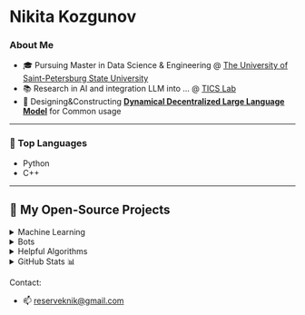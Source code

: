 # Nikita Kozgunov

### About Me

- 🎓 Pursuing Master in Data Science & Engineering @ [The University of Saint-Petersburg State University](https://spbu.ru/)
- 📚 Research in AI and integration LLM into ... @ [TICS Lab](https://dscs.pro/students/2024-spring/козгунов-никита-владимирович-2/)
- 🔬 Designing&Constructing [**Dynamical Decentralized Large Language Model**](https://ieeexplore.ieee.org/document/10554241/metrics#metrics) for Common usage

---

### 🔧 Top Languages

- Python
- С++

---

## 📂 My Open-Source Projects

<details>
<summary>  Machine Learning  </summary>

| Title | Direction | Tools |
|-------|-------|--------------|
| [NN&Viola-Jones](https://github.com/kozgunov/Viola_Jones_alg_faces) | CV, AI | ![TF](https://camo.githubusercontent.com/3501d75ac8fabee34e1a2fdcfe4c7304bbc20a275feddb62ea430971e72773c1/68747470733a2f2f696d672e736869656c64732e696f2f62616467652f54462d626c61636b3f7374796c653d666c61742d737175617265266c6f676f3d74656e736f72666c6f77) ![OpenCV](https://camo.githubusercontent.com/40113db3f32c78c5ed0dc6b451a12d529b7ad4bf7605a0069a6324f53595ef74/68747470733a2f2f696d672e736869656c64732e696f2f62616467652f4f70656e43562d626c61636b3f7374796c653d666c61742d737175617265266c6f676f3d6f70656e6376) ![PyTorch](https://camo.githubusercontent.com/9218b9b931f79b625865832c6f02edcb5f1684d9e609617ae9d4d474c4fd5c54/68747470733a2f2f696d672e736869656c64732e696f2f62616467652f5079546f7263682d626c61636b3f7374796c653d666c61742d737175617265266c6f676f3d7079746f726368) ![NumPy](https://camo.githubusercontent.com/95ec0c2d43de37b1de9b062511f90a8b5397a855d018568974ea8a358088ecb9/68747470733a2f2f696d672e736869656c64732e696f2f62616467652f4e756d50792d626c61636b3f7374796c653d666c61742d737175617265266c6f676f3d6e756d7079)|
| [Removing-Frontground (in process...)](https://github.com/kozgunov/my_ai/tree/main/CV%2BNLP/removing%20text%20from%20photo) | CV, NLP, OCR | ![TF](https://camo.githubusercontent.com/3501d75ac8fabee34e1a2fdcfe4c7304bbc20a275feddb62ea430971e72773c1/68747470733a2f2f696d672e736869656c64732e696f2f62616467652f54462d626c61636b3f7374796c653d666c61742d737175617265266c6f676f3d74656e736f72666c6f77)  ![OpenCV](https://camo.githubusercontent.com/40113db3f32c78c5ed0dc6b451a12d529b7ad4bf7605a0069a6324f53595ef74/68747470733a2f2f696d672e736869656c64732e696f2f62616467652f4f70656e43562d626c61636b3f7374796c653d666c61742d737175617265266c6f676f3d6f70656e6376) ![PyTorch](https://camo.githubusercontent.com/9218b9b931f79b625865832c6f02edcb5f1684d9e609617ae9d4d474c4fd5c54/68747470733a2f2f696d672e736869656c64732e696f2f62616467652f5079546f7263682d626c61636b3f7374796c653d666c61742d737175617265266c6f676f3d7079746f726368) ![Pandas](https://camo.githubusercontent.com/2c1bb617b29b6c1abaaa97b4079d81c8ebd47f3ffa07ddac37ae74dff2b6fc25/68747470733a2f2f696d672e736869656c64732e696f2f62616467652f50616e6461732d626c61636b3f7374796c653d666c61742d737175617265266c6f676f3d70616e646173)|
| [DLLM&Blockchain (in training...)](https://github.com/kozgunov/diploma-research) | DLLM, Blockchain | ![PyTorch](https://camo.githubusercontent.com/9218b9b931f79b625865832c6f02edcb5f1684d9e609617ae9d4d474c4fd5c54/68747470733a2f2f696d672e736869656c64732e696f2f62616467652f5079546f7263682d626c61636b3f7374796c653d666c61742d737175617265266c6f676f3d7079746f726368) ![NumPy](https://camo.githubusercontent.com/95ec0c2d43de37b1de9b062511f90a8b5397a855d018568974ea8a358088ecb9/68747470733a2f2f696d672e736869656c64732e696f2f62616467652f4e756d50792d626c61636b3f7374796c653d666c61742d737175617265266c6f676f3d6e756d7079)|
| [Real-Time-Object-Detection](https://github.com/kozgunov/modelling-research) | CV | ![TF](https://camo.githubusercontent.com/3501d75ac8fabee34e1a2fdcfe4c7304bbc20a275feddb62ea430971e72773c1/68747470733a2f2f696d672e736869656c64732e696f2f62616467652f54462d626c61636b3f7374796c653d666c61742d737175617265266c6f676f3d74656e736f72666c6f77) ![OpenCV](https://camo.githubusercontent.com/40113db3f32c78c5ed0dc6b451a12d529b7ad4bf7605a0069a6324f53595ef74/68747470733a2f2f696d672e736869656c64732e696f2f62616467652f4f70656e43562d626c61636b3f7374796c653d666c61742d737175617265266c6f676f3d6f70656e6376) ![PyTorch](https://camo.githubusercontent.com/9218b9b931f79b625865832c6f02edcb5f1684d9e609617ae9d4d474c4fd5c54/68747470733a2f2f696d672e736869656c64732e696f2f62616467652f5079546f7263682d626c61636b3f7374796c653d666c61742d737175617265266c6f676f3d7079746f726368) ![PSQL](https://camo.githubusercontent.com/0bf18404228cf47ae9400c9e2efdf98a7a92441e1f58a1b2efdd0bba351c5831/68747470733a2f2f696d672e736869656c64732e696f2f62616467652f4d7953514c2d626c61636b3f7374796c653d666c61742d737175617265266c6f676f3d6d7973716c) ![NumPy](https://camo.githubusercontent.com/95ec0c2d43de37b1de9b062511f90a8b5397a855d018568974ea8a358088ecb9/68747470733a2f2f696d672e736869656c64732e696f2f62616467652f4e756d50792d626c61636b3f7374796c653d666c61742d737175617265266c6f676f3d6e756d7079) ![Pandas](https://camo.githubusercontent.com/2c1bb617b29b6c1abaaa97b4079d81c8ebd47f3ffa07ddac37ae74dff2b6fc25/68747470733a2f2f696d672e736869656c64732e696f2f62616467652f50616e6461732d626c61636b3f7374796c653d666c61742d737175617265266c6f676f3d70616e646173)|
| [6-Llama-MoE (in process...)](https://github.com/kozgunov/MoE/tree/main/LLaMa_Union) | NLP, IoT, MoE | ![TF](https://camo.githubusercontent.com/3501d75ac8fabee34e1a2fdcfe4c7304bbc20a275feddb62ea430971e72773c1/68747470733a2f2f696d672e736869656c64732e696f2f62616467652f54462d626c61636b3f7374796c653d666c61742d737175617265266c6f676f3d74656e736f72666c6f77) ![PyTorch](https://camo.githubusercontent.com/9218b9b931f79b625865832c6f02edcb5f1684d9e609617ae9d4d474c4fd5c54/68747470733a2f2f696d672e736869656c64732e696f2f62616467652f5079546f7263682d626c61636b3f7374796c653d666c61742d737175617265266c6f676f3d7079746f726368) ![NumPy](https://camo.githubusercontent.com/95ec0c2d43de37b1de9b062511f90a8b5397a855d018568974ea8a358088ecb9/68747470733a2f2f696d672e736869656c64732e696f2f62616467652f4e756d50792d626c61636b3f7374796c653d666c61742d737175617265266c6f676f3d6e756d7079) ![Pandas](https://camo.githubusercontent.com/2c1bb617b29b6c1abaaa97b4079d81c8ebd47f3ffa07ddac37ae74dff2b6fc25/68747470733a2f2f696d672e736869656c64732e696f2f62616467652f50616e6461732d626c61636b3f7374796c653d666c61742d737175617265266c6f676f3d70616e646173)|
| [Stable-diffusion (in process...)](https://github.com/kozgunov/my_ai/tree/main/CV/stable_diffusion) | CV, AI | ![TF](https://camo.githubusercontent.com/3501d75ac8fabee34e1a2fdcfe4c7304bbc20a275feddb62ea430971e72773c1/68747470733a2f2f696d672e736869656c64732e696f2f62616467652f54462d626c61636b3f7374796c653d666c61742d737175617265266c6f676f3d74656e736f72666c6f77) ![OpenCV](https://camo.githubusercontent.com/40113db3f32c78c5ed0dc6b451a12d529b7ad4bf7605a0069a6324f53595ef74/68747470733a2f2f696d672e736869656c64732e696f2f62616467652f4f70656e43562d626c61636b3f7374796c653d666c61742d737175617265266c6f676f3d6f70656e6376) ![PyTorch](https://camo.githubusercontent.com/9218b9b931f79b625865832c6f02edcb5f1684d9e609617ae9d4d474c4fd5c54/68747470733a2f2f696d672e736869656c64732e696f2f62616467652f5079546f7263682d626c61636b3f7374796c653d666c61742d737175617265266c6f676f3d7079746f726368)|
| [Unstable-diffusion (in process...)](https://github.com/kozgunov/my_ai/tree/main/CV/unstable_diffusion) | CV, AI | ![TF](https://camo.githubusercontent.com/3501d75ac8fabee34e1a2fdcfe4c7304bbc20a275feddb62ea430971e72773c1/68747470733a2f2f696d672e736869656c64732e696f2f62616467652f54462d626c61636b3f7374796c653d666c61742d737175617265266c6f676f3d74656e736f72666c6f77) ![OpenCV](https://camo.githubusercontent.com/40113db3f32c78c5ed0dc6b451a12d529b7ad4bf7605a0069a6324f53595ef74/68747470733a2f2f696d672e736869656c64732e696f2f62616467652f4f70656e43562d626c61636b3f7374796c653d666c61742d737175617265266c6f676f3d6f70656e6376) ![PyTorch](https://camo.githubusercontent.com/9218b9b931f79b625865832c6f02edcb5f1684d9e609617ae9d4d474c4fd5c54/68747470733a2f2f696d672e736869656c64732e696f2f62616467652f5079546f7263682d626c61636b3f7374796c653d666c61742d737175617265266c6f676f3d7079746f726368)![Pandas](https://camo.githubusercontent.com/2c1bb617b29b6c1abaaa97b4079d81c8ebd47f3ffa07ddac37ae74dff2b6fc25/68747470733a2f2f696d672e736869656c64732e696f2f62616467652f50616e6461732d626c61636b3f7374796c653d666c61742d737175617265266c6f676f3d70616e646173)|
| [Semantic Stock Analysis](https://github.com/kozgunov/my_ai/blob/main/LLM%26NLP/sentiment%20stock%20analysis) | AI, RAG, RSS | ![TF](https://camo.githubusercontent.com/3501d75ac8fabee34e1a2fdcfe4c7304bbc20a275feddb62ea430971e72773c1/68747470733a2f2f696d672e736869656c64732e696f2f62616467652f54462d626c61636b3f7374796c653d666c61742d737175617265266c6f676f3d74656e736f72666c6f77) ![PyTorch](https://camo.githubusercontent.com/9218b9b931f79b625865832c6f02edcb5f1684d9e609617ae9d4d474c4fd5c54/68747470733a2f2f696d672e736869656c64732e696f2f62616467652f5079546f7263682d626c61636b3f7374796c653d666c61742d737175617265266c6f676f3d7079746f726368) ![PSQL](https://camo.githubusercontent.com/0bf18404228cf47ae9400c9e2efdf98a7a92441e1f58a1b2efdd0bba351c5831/68747470733a2f2f696d672e736869656c64732e696f2f62616467652f4d7953514c2d626c61636b3f7374796c653d666c61742d737175617265266c6f676f3d6d7973716c) ![NumPy](https://camo.githubusercontent.com/95ec0c2d43de37b1de9b062511f90a8b5397a855d018568974ea8a358088ecb9/68747470733a2f2f696d672e736869656c64732e696f2f62616467652f4e756d50792d626c61636b3f7374796c653d666c61742d737175617265266c6f676f3d6e756d7079) |
| [Approximation-To-PDE](https://github.com/kozgunov/Approximation-to-PDE) | NN, Math | ![TF](https://camo.githubusercontent.com/3501d75ac8fabee34e1a2fdcfe4c7304bbc20a275feddb62ea430971e72773c1/68747470733a2f2f696d672e736869656c64732e696f2f62616467652f54462d626c61636b3f7374796c653d666c61742d737175617265266c6f676f3d74656e736f72666c6f77) ![PyTorch](https://camo.githubusercontent.com/9218b9b931f79b625865832c6f02edcb5f1684d9e609617ae9d4d474c4fd5c54/68747470733a2f2f696d672e736869656c64732e696f2f62616467652f5079546f7263682d626c61636b3f7374796c653d666c61742d737175617265266c6f676f3d7079746f726368) ![NumPy](https://camo.githubusercontent.com/95ec0c2d43de37b1de9b062511f90a8b5397a855d018568974ea8a358088ecb9/68747470733a2f2f696d672e736869656c64732e696f2f62616467652f4e756d50792d626c61636b3f7374796c653d666c61742d737175617265266c6f676f3d6e756d7079)|
| [Local-Finance-Analysis](https://github.com/kozgunov/my_ai/tree/main/app%26program/local_finance) | NLP, AI, API | ![TF](https://camo.githubusercontent.com/3501d75ac8fabee34e1a2fdcfe4c7304bbc20a275feddb62ea430971e72773c1/68747470733a2f2f696d672e736869656c64732e696f2f62616467652f54462d626c61636b3f7374796c653d666c61742d737175617265266c6f676f3d74656e736f72666c6f77) ![PyTorch](https://camo.githubusercontent.com/9218b9b931f79b625865832c6f02edcb5f1684d9e609617ae9d4d474c4fd5c54/68747470733a2f2f696d672e736869656c64732e696f2f62616467652f5079546f7263682d626c61636b3f7374796c653d666c61742d737175617265266c6f676f3d7079746f726368) ![PSQL](https://camo.githubusercontent.com/0bf18404228cf47ae9400c9e2efdf98a7a92441e1f58a1b2efdd0bba351c5831/68747470733a2f2f696d672e736869656c64732e696f2f62616467652f4d7953514c2d626c61636b3f7374796c653d666c61742d737175617265266c6f676f3d6d7973716c) ![NumPy](https://camo.githubusercontent.com/95ec0c2d43de37b1de9b062511f90a8b5397a855d018568974ea8a358088ecb9/68747470733a2f2f696d672e736869656c64732e696f2f62616467652f4e756d50792d626c61636b3f7374796c653d666c61742d737175617265266c6f676f3d6e756d7079)![Pandas](https://camo.githubusercontent.com/2c1bb617b29b6c1abaaa97b4079d81c8ebd47f3ffa07ddac37ae74dff2b6fc25/68747470733a2f2f696d672e736869656c64732e696f2f62616467652f50616e6461732d626c61636b3f7374796c653d666c61742d737175617265266c6f676f3d70616e646173)|
</details>


<details>
 <summary> Bots </summary>

| Title | Direction | Tools |
|-------|-------|--------------|
| [Q-trading on crypto](https://github.com/kozgunov/my_bots/tree/main/Finance_bot/QL%20for%20stocks%26crpyto) | RAG, API, TG | ![TF](https://camo.githubusercontent.com/3501d75ac8fabee34e1a2fdcfe4c7304bbc20a275feddb62ea430971e72773c1/68747470733a2f2f696d672e736869656c64732e696f2f62616467652f54462d626c61636b3f7374796c653d666c61742d737175617265266c6f676f3d74656e736f72666c6f77) ![PyTorch](https://camo.githubusercontent.com/9218b9b931f79b625865832c6f02edcb5f1684d9e609617ae9d4d474c4fd5c54/68747470733a2f2f696d672e736869656c64732e696f2f62616467652f5079546f7263682d626c61636b3f7374796c653d666c61742d737175617265266c6f676f3d7079746f726368)|
| [Discord bot (in process...)](https://github.com/kozgunov/my_ai/tree/main/app&program/Discord_bot) | NLP, API, Discord | ![TF](https://camo.githubusercontent.com/3501d75ac8fabee34e1a2fdcfe4c7304bbc20a275feddb62ea430971e72773c1/68747470733a2f2f696d672e736869656c64732e696f2f62616467652f54462d626c61636b3f7374796c653d666c61742d737175617265266c6f676f3d74656e736f72666c6f77) ![API](https://img.shields.io/badge/API-red?style=flat-square) ![PyTorch](https://camo.githubusercontent.com/9218b9b931f79b625865832c6f02edcb5f1684d9e609617ae9d4d474c4fd5c54/68747470733a2f2f696d672e736869656c64732e696f2f62616467652f5079546f7263682d626c61636b3f7374796c653d666c61742d737175617265266c6f676f3d7079746f726368) ![NumPy](https://camo.githubusercontent.com/95ec0c2d43de37b1de9b062511f90a8b5397a855d018568974ea8a358088ecb9/68747470733a2f2f696d672e736869656c64732e696f2f62616467652f4e756d50792d626c61636b3f7374796c653d666c61742d737175617265266c6f676f3d6e756d7079)|
| [LLaMa2.7-Telegram-bot (in process...)](https://github.com/kozgunov/LLaMa-bot) | API, NLP, TG | ![TF](https://camo.githubusercontent.com/3501d75ac8fabee34e1a2fdcfe4c7304bbc20a275feddb62ea430971e72773c1/68747470733a2f2f696d672e736869656c64732e696f2f62616467652f54462d626c61636b3f7374796c653d666c61742d737175617265266c6f676f3d74656e736f72666c6f77) ![PyTorch](https://camo.githubusercontent.com/9218b9b931f79b625865832c6f02edcb5f1684d9e609617ae9d4d474c4fd5c54/68747470733a2f2f696d672e736869656c64732e696f2f62616467652f5079546f7263682d626c61636b3f7374796c653d666c61742d737175617265266c6f676f3d7079746f726368) ![PSQL](https://camo.githubusercontent.com/0bf18404228cf47ae9400c9e2efdf98a7a92441e1f58a1b2efdd0bba351c5831/68747470733a2f2f696d672e736869656c64732e696f2f62616467652f4d7953514c2d626c61636b3f7374796c653d666c61742d737175617265266c6f676f3d6d7973716c) ![Pandas](https://camo.githubusercontent.com/2c1bb617b29b6c1abaaa97b4079d81c8ebd47f3ffa07ddac37ae74dff2b6fc25/68747470733a2f2f696d672e736869656c64732e696f2f62616467652f50616e6461732d626c61636b3f7374796c653d666c61742d737175617265266c6f676f3d70616e646173)|
| [Own-news-hub](https://github.com/kozgunov/my_ai/tree/main/app%26program/own_news_hub) | RSS, Site | ![PyPi](https://img.shields.io/badge/PyPi-orange?style=flat-square) |
| [Forex-bot (in process...)](https://github.com/kozgunov/my_ai/tree/main/app%26program/Forex_bot) | API, NLP, Math | ![TF](https://camo.githubusercontent.com/3501d75ac8fabee34e1a2fdcfe4c7304bbc20a275feddb62ea430971e72773c1/68747470733a2f2f696d672e736869656c64732e696f2f62616467652f54462d626c61636b3f7374796c653d666c61742d737175617265266c6f676f3d74656e736f72666c6f77) ![API](https://img.shields.io/badge/API-red?style=flat-square) ![PyTorch](https://camo.githubusercontent.com/9218b9b931f79b625865832c6f02edcb5f1684d9e609617ae9d4d474c4fd5c54/68747470733a2f2f696d672e736869656c64732e696f2f62616467652f5079546f7263682d626c61636b3f7374796c653d666c61742d737175617265266c6f676f3d7079746f726368)  ![NumPy](https://camo.githubusercontent.com/95ec0c2d43de37b1de9b062511f90a8b5397a855d018568974ea8a358088ecb9/68747470733a2f2f696d672e736869656c64732e696f2f62616467652f4e756d50792d626c61636b3f7374796c653d666c61742d737175617265266c6f676f3d6e756d7079)![Pandas](https://camo.githubusercontent.com/2c1bb617b29b6c1abaaa97b4079d81c8ebd47f3ffa07ddac37ae74dff2b6fc25/68747470733a2f2f696d672e736869656c64732e696f2f62616467652f50616e6461732d626c61636b3f7374796c653d666c61742d737175617265266c6f676f3d70616e646173)|
| [Q-learning & Time Series](https://github.com/kozgunov/my_bots/tree/main/TG/Q_prediction_bot) | ![PyPi](https://img.shields.io/badge/PyPi-orange?style=flat-square)  ![PyTorch](https://camo.githubusercontent.com/9218b9b931f79b625865832c6f02edcb5f1684d9e609617ae9d4d474c4fd5c54/68747470733a2f2f696d672e736869656c64732e696f2f62616467652f5079546f7263682d626c61636b3f7374796c653d666c61742d737175617265266c6f676f3d7079746f726368) ![TF](https://camo.githubusercontent.com/3501d75ac8fabee34e1a2fdcfe4c7304bbc20a275feddb62ea430971e72773c1/68747470733a2f2f696d672e736869656c64732e696f2f62616467652f54462d626c61636b3f7374796c653d666c61742d737175617265266c6f676f3d74656e736f72666c6f77) ![NumPy](https://camo.githubusercontent.com/95ec0c2d43de37b1de9b062511f90a8b5397a855d018568974ea8a358088ecb9/68747470733a2f2f696d672e736869656c64732e696f2f62616467652f4e756d50792d626c61636b3f7374796c653d666c61742d737175617265266c6f676f3d6e756d7079)|
| [Footballer-TicTacToe-bot (in process...)](https://github.com/kozgunov/TicTacToe) | AI-bot | ![TF](https://camo.githubusercontent.com/3501d75ac8fabee34e1a2fdcfe4c7304bbc20a275feddb62ea430971e72773c1/68747470733a2f2f696d672e736869656c64732e696f2f62616467652f54462d626c61636b3f7374796c653d666c61742d737175617265266c6f676f3d74656e736f72666c6f77) ![API](https://img.shields.io/badge/API-red?style=flat-square)  ![PyTorch](https://camo.githubusercontent.com/9218b9b931f79b625865832c6f02edcb5f1684d9e609617ae9d4d474c4fd5c54/68747470733a2f2f696d672e736869656c64732e696f2f62616467652f5079546f7263682d626c61636b3f7374796c653d666c61742d737175617265266c6f676f3d7079746f726368) ![PSQL](https://camo.githubusercontent.com/0bf18404228cf47ae9400c9e2efdf98a7a92441e1f58a1b2efdd0bba351c5831/68747470733a2f2f696d672e736869656c64732e696f2f62616467652f4d7953514c2d626c61636b3f7374796c653d666c61742d737175617265266c6f676f3d6d7973716c) ![NumPy](https://camo.githubusercontent.com/95ec0c2d43de37b1de9b062511f90a8b5397a855d018568974ea8a358088ecb9/68747470733a2f2f696d672e736869656c64732e696f2f62616467652f4e756d50792d626c61636b3f7374796c653d666c61742d737175617265266c6f676f3d6e756d7079)|
| [Auto-offside-detecting-bot (in process...)](https://github.com/kozgunov/my_ai/tree/main/CV/Football_Deep_Analisys) | CV, NLP, AI | ![TF](https://camo.githubusercontent.com/3501d75ac8fabee34e1a2fdcfe4c7304bbc20a275feddb62ea430971e72773c1/68747470733a2f2f696d672e736869656c64732e696f2f62616467652f54462d626c61636b3f7374796c653d666c61742d737175617265266c6f676f3d74656e736f72666c6f77) ![API](https://img.shields.io/badge/API-red?style=flat-square) ![OpenCV](https://camo.githubusercontent.com/40113db3f32c78c5ed0dc6b451a12d529b7ad4bf7605a0069a6324f53595ef74/68747470733a2f2f696d672e736869656c64732e696f2f62616467652f4f70656e43562d626c61636b3f7374796c653d666c61742d737175617265266c6f676f3d6f70656e6376) ![PyTorch](https://camo.githubusercontent.com/9218b9b931f79b625865832c6f02edcb5f1684d9e609617ae9d4d474c4fd5c54/68747470733a2f2f696d672e736869656c64732e696f2f62616467652f5079546f7263682d626c61636b3f7374796c653d666c61742d737175617265266c6f676f3d7079746f726368) ![PSQL](https://camo.githubusercontent.com/0bf18404228cf47ae9400c9e2efdf98a7a92441e1f58a1b2efdd0bba351c5831/68747470733a2f2f696d672e736869656c64732e696f2f62616467652f4d7953514c2d626c61636b3f7374796c653d666c61742d737175617265266c6f676f3d6d7973716c) ![NumPy](https://camo.githubusercontent.com/95ec0c2d43de37b1de9b062511f90a8b5397a855d018568974ea8a358088ecb9/68747470733a2f2f696d672e736869656c64732e696f2f62616467652f4e756d50792d626c61636b3f7374796c653d666c61742d737175617265266c6f676f3d6e756d7079)![Pandas](https://camo.githubusercontent.com/2c1bb617b29b6c1abaaa97b4079d81c8ebd47f3ffa07ddac37ae74dff2b6fc25/68747470733a2f2f696d672e736869656c64732e696f2f62616467652f50616e6461732d626c61636b3f7374796c653d666c61742d737175617265266c6f676f3d70616e646173)|
</details>
 

  
<details>
 <summary> Helpful Algorithms </summary>

| Title | Tools |
|-------|--------------|
| [A* (in editing)](https://github.com/kozgunov/internal-tests/blob/main/A*) | ![PyPi](https://img.shields.io/badge/PyPi-orange?style=flat-square) ![NumPy](https://camo.githubusercontent.com/95ec0c2d43de37b1de9b062511f90a8b5397a855d018568974ea8a358088ecb9/68747470733a2f2f696d672e736869656c64732e696f2f62616467652f4e756d50792d626c61636b3f7374796c653d666c61742d737175617265266c6f676f3d6e756d7079)|
| [Deapth-First-Search](https://github.com/kozgunov/internal-tests/blob/main/dfs.py) | ![PyPi](https://img.shields.io/badge/PyPi-orange?style=flat-square) |
| [Breath-First-Search](https://github.com/kozgunov/internal-tests/blob/main/bfs.py) | ![PyPi](https://img.shields.io/badge/PyPi-orange?style=flat-square) |
| [KAN](https://github.com/kozgunov/internal-tests/blob/main/KANs) | ![API](https://img.shields.io/badge/API-red?style=flat-square) ![NumPy](https://camo.githubusercontent.com/95ec0c2d43de37b1de9b062511f90a8b5397a855d018568974ea8a358088ecb9/68747470733a2f2f696d672e736869656c64732e696f2f62616467652f4e756d50792d626c61636b3f7374796c653d666c61742d737175617265266c6f676f3d6e756d7079)|
| [Exchange-Rate (in process...)](https://github.com/kozgunov/python-games/blob/main/exchanging%20rates) | ![API](https://img.shields.io/badge/API-red?style=flat-square) ![PSQL](https://camo.githubusercontent.com/0bf18404228cf47ae9400c9e2efdf98a7a92441e1f58a1b2efdd0bba351c5831/68747470733a2f2f696d672e736869656c64732e696f2f62616467652f4d7953514c2d626c61636b3f7374796c653d666c61742d737175617265266c6f676f3d6d7973716c)|
| [Mail-Sender](https://github.com/kozgunov/internal-tests/blob/main/mail_sender.py) | ![API](https://img.shields.io/badge/API-red?style=flat-square) ![PSQL](https://camo.githubusercontent.com/0bf18404228cf47ae9400c9e2efdf98a7a92441e1f58a1b2efdd0bba351c5831/68747470733a2f2f696d672e736869656c64732e696f2f62616467652f4d7953514c2d626c61636b3f7374796c653d666c61742d737175617265266c6f676f3d6d7973716c)|
</details>


<details>
  <summary>GitHub Stats 📊</summary>


<div style="display: flex; justify-content: space-around; align-items: center;">

  <!-- Right column with graph -->
  <div style="flex: 1;">
    <h4>Contributions in the Last Year</h4>
    <img src="contributions_plot.png" alt="Contributions" width="500">
  </div>
  
</div>

<div style="display: flex; justify-content: space-around; margin-top: 20px;">
  <div style="flex: 1; text-align: center;">
    <h4>Top Languages by Repo</h4>
    <img src="languages_repo.png" alt="Languages by Repo" width="400">
  </div>

  <div style="flex: 1; text-align: center;">
    <h4>Top Languages by Commit</h4>
    <img src="languages_commit.png" alt="Languages by Commit" width="400">
  </div>
</div>
</details>

Contact:
* 📫 reserveknik@gmail.com

